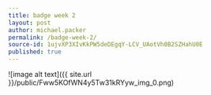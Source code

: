 ```yaml
---
title: badge week 2
layout: post
author: michael.packer
permalink: /badge-week-2/
source-id: 1ujvXP3XIvKkPW5deDEgqY-LCV_UAotVh0B2SZHahU0E
published: true
---
```

![image alt text]({{ site.url }}/public/Fww5KOfWN4y5Tw31kRYyw_img_0.png)

